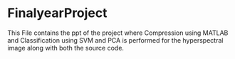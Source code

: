 # FinalyearProject
This File contains the ppt of the project where Compression using MATLAB and Classification using SVM and PCA is performed for the hyperspectral image along with both the source code.
